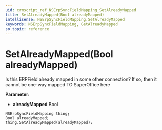 ```yaml
---
uid: crmscript_ref_NSErpSyncFieldMapping_SetAlreadyMapped
title: SetAlreadyMapped(Bool alreadyMapped)
intellisense: NSErpSyncFieldMapping.SetAlreadyMapped
keywords: NSErpSyncFieldMapping, GetAlreadyMapped
so.topic: reference
---
```


# SetAlreadyMapped(Bool alreadyMapped)

Is this ERPField already mapped in some other connection? If so, then it cannot be one-way mapped TO SuperOffice here

**Parameter:** 
* **alreadyMapped** Bool

```crmscript
NSErpSyncFieldMapping thing;
Bool alreadyMapped;
thing.SetAlreadyMapped(alreadyMapped);
```

